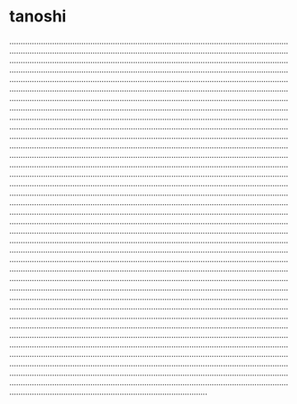 # tanoshi

....................................................................................................................................................................................................................................................................................................................................................................................................................................................................................................................................................................................................................................................................................................................................................................................................................................................................................................................................................................................................................................................................................................................................................................................................................................................................................................................................................................................................................................................................................................................................................................................................................................................................................................................................................................................................................................................................................................................................................................................................................................................................................................................................................................................................................................................................................................................................................................................................................................................................................................................................................................................................................................................................................................................................................................................................................................................................................................................................................................................................................................................................................................................................................................................................................................................................................................................................................................................................................................................................................................................................................................................................................................................................................................................................................................................................................................................................................................................................................................................................................................................................................................................................................................................................................................................................................................................................................................................................................................................................................................................................................................................................................................................................................................................................................................................................................................................................